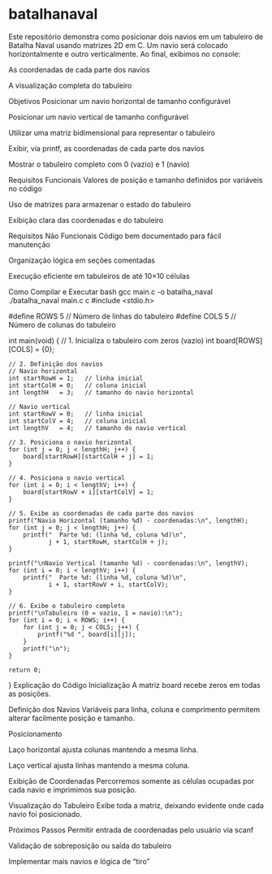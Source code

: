 # batalhanaval
Este repositório demonstra como posicionar dois navios em um tabuleiro de Batalha Naval usando matrizes 2D em C. Um navio será colocado horizontalmente e outro verticalmente. Ao final, exibimos no console:

As coordenadas de cada parte dos navios

A visualização completa do tabuleiro

Objetivos
Posicionar um navio horizontal de tamanho configurável

Posicionar um navio vertical de tamanho configurável

Utilizar uma matriz bidimensional para representar o tabuleiro

Exibir, via printf, as coordenadas de cada parte dos navios

Mostrar o tabuleiro completo com 0 (vazio) e 1 (navio)

Requisitos Funcionais
Valores de posição e tamanho definidos por variáveis no código

Uso de matrizes para armazenar o estado do tabuleiro

Exibição clara das coordenadas e do tabuleiro

Requisitos Não Funcionais
Código bem documentado para fácil manutenção

Organização lógica em seções comentadas

Execução eficiente em tabuleiros de até 10×10 células

Como Compilar e Executar
bash
gcc main.c -o batalha_naval
./batalha_naval
main.c
c
#include <stdio.h>

#define ROWS 5       // Número de linhas do tabuleiro
#define COLS 5       // Número de colunas do tabuleiro

int main(void) {
    // 1. Inicializa o tabuleiro com zeros (vazio)
    int board[ROWS][COLS] = {0};

    // 2. Definição dos navios
    // Navio horizontal
    int startRowH = 1;   // linha inicial
    int startColH = 0;   // coluna inicial
    int lengthH   = 3;   // tamanho do navio horizontal

    // Navio vertical
    int startRowV = 0;   // linha inicial
    int startColV = 4;   // coluna inicial
    int lengthV   = 4;   // tamanho do navio vertical

    // 3. Posiciona o navio horizontal
    for (int j = 0; j < lengthH; j++) {
        board[startRowH][startColH + j] = 1;
    }

    // 4. Posiciona o navio vertical
    for (int i = 0; i < lengthV; i++) {
        board[startRowV + i][startColV] = 1;
    }

    // 5. Exibe as coordenadas de cada parte dos navios
    printf("Navio Horizontal (tamanho %d) - coordenadas:\n", lengthH);
    for (int j = 0; j < lengthH; j++) {
        printf("  Parte %d: (linha %d, coluna %d)\n",
               j + 1, startRowH, startColH + j);
    }

    printf("\nNavio Vertical (tamanho %d) - coordenadas:\n", lengthV);
    for (int i = 0; i < lengthV; i++) {
        printf("  Parte %d: (linha %d, coluna %d)\n",
               i + 1, startRowV + i, startColV);
    }

    // 6. Exibe o tabuleiro completo
    printf("\nTabuleiro (0 = vazio, 1 = navio):\n");
    for (int i = 0; i < ROWS; i++) {
        for (int j = 0; j < COLS; j++) {
            printf("%d ", board[i][j]);
        }
        printf("\n");
    }

    return 0;
}
Explicação do Código
Inicialização A matriz board recebe zeros em todas as posições.

Definição dos Navios Variáveis para linha, coluna e comprimento permitem alterar facilmente posição e tamanho.

Posicionamento

Laço horizontal ajusta colunas mantendo a mesma linha.

Laço vertical ajusta linhas mantendo a mesma coluna.

Exibição de Coordenadas Percorremos somente as células ocupadas por cada navio e imprimimos sua posição.

Visualização do Tabuleiro Exibe toda a matriz, deixando evidente onde cada navio foi posicionado.

Próximos Passos
Permitir entrada de coordenadas pelo usuário via scanf

Validação de sobreposição ou saída do tabuleiro

Implementar mais navios e lógica de “tiro”
